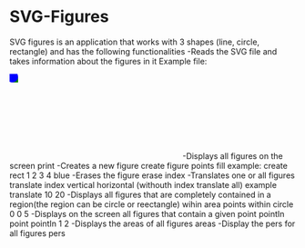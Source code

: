 # SVG-Figures

SVG figures is an application that works with 3 shapes (line, circle, rectangle) and has the following functionalities
-Reads the SVG file and takes information about the figures in it
Example file:
<?xml version="1.0" standalone="no"?>
<!DOCTYPE svg PUBLIC "-//W3C//DTD SVG 1.1//EN"
 "http://www.w3.org/Graphics/SVG/1.1/DTD/svg11.dtd">
<svg>
 <rect x="5" y="5" width="10" height="10" fill="green" />
 <circle cx="5" cy="5" r="10" fill="blue" />
 <line x1="100" y1="60" x2="10" y2="10" fill="red" />
</svg>
-Displays all figures on the screen
  print
-Creates a new figure
  create figure points fill
  example: create rect 1 2 3 4 blue
-Erases the figure
  erase index
-Translates one or all figures
  translate index vertical horizontal (withouth index translate all)
  example translate 10 20
-Displays all figures that are completely contained in a region(the region can be circle or reectangle)
  wihin area points
  within circle 0 0 5
-Displays on the screen all figures that contain a given point
  pointIn point
  pointIn 1 2
-Displays the areas of all figures
  areas
-Display the pers for all figures
  pers
